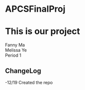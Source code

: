 APCSFinalProj
=============
<h1> This is our project</h1>
Fanny Ma <br>
Melissa Ye<br>
Period 1<br>
<h2>ChangeLog</h2>
-12/19 Created the repo <br>
